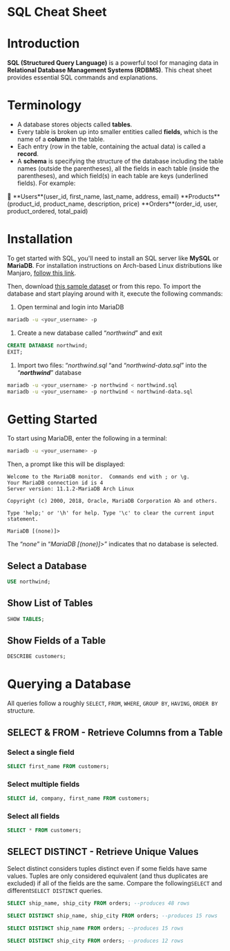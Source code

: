 # SQL Cheat Sheet

# Introduction

**SQL (Structured Query Language)** is a powerful tool for managing data in **Relational Database Management Systems (RDBMS)**. This cheat sheet provides essential SQL commands and explanations.

# Terminology

- A database stores objects called **tables**.
- Every table is broken up into smaller entities called **fields**, which is the name of a **column** in the table.
- Each entry (row in the table, containing the actual data) is called a **record**.
- A ************schema************ is specifying the structure of the database including the table names (outside the parentheses), all the fields in each table (inside the parentheses), and which field(s) in each table are keys (underlined fields). For example:

<aside>
📝 **Users**(user_id, first_name, last_name, address, email)
**Products**(product_id, product_name, description, price)
**Orders**(order_id, user, product_ordered, total_paid)

</aside>

# Installation

To get started with SQL, you'll need to install an SQL server like **MySQL** or **MariaDB**. For installation instructions on Arch-based Linux distributions like Manjaro, [follow this link](https://www.geeksforgeeks.org/how-to-install-and-configure-mysql-on-arch-based-linux-distributionsmanjaro/).

Then, download [this sample dataset](https://github.com/dalers/mywind) or from this repo. To import the database and start playing around with it, execute the following commands:

1. Open terminal and login into MariaDB

```bash
mariadb -u <your_username> -p
```

1. Create a new database called “*northwind*” and exit

```sql
CREATE DATABASE northwind;
EXIT;
```

1. Import two files: “*northwind.sql* “and “*northwind-data.sql*” into the “*********northwind*********” database

```bash
mariadb -u <your_username> -p northwind < northwind.sql
mariadb -u <your_username> -p northwind < northwind-data.sql
```

# Getting Started

To start using MariaDB, enter the following in a terminal:

```bash
mariadb -u <your_username> -p
```

Then, a prompt like this will be displayed:

```
Welcome to the MariaDB monitor.  Commands end with ; or \g.
Your MariaDB connection id is 4
Server version: 11.1.2-MariaDB Arch Linux

Copyright (c) 2000, 2018, Oracle, MariaDB Corporation Ab and others.

Type 'help;' or '\h' for help. Type '\c' to clear the current input statement.

MariaDB [(none)]>
```

The “*none*” in “*MariaDB [(none)]>*” indicates that no database is selected.

## Select a Database

```sql
USE northwind;
```

## Show List of Tables

```sql
SHOW TABLES;
```

## Show Fields of a Table

```sql
DESCRIBE customers;
```

# Querying a Database

All queries follow a roughly `SELECT`, `FROM`, `WHERE`, `GROUP BY`, `HAVING`, `ORDER BY` structure.

## SELECT & FROM - Retrieve Columns from a Table

### Select a single field

```sql
SELECT first_name FROM customers;
```

### Select multiple fields

```sql
SELECT id, company, first_name FROM customers;
```

### Select all fields

```sql
SELECT * FROM customers;
```

## SELECT DISTINCT - Retrieve Unique Values

Select distinct considers tuples distinct even if some fields have same values. Tuples are only considered equivalent (and thus duplicates are excluded) if all of the fields are the same. Compare the following`SELECT` and different`SELECT DISTINCT` queries.

```sql
SELECT ship_name, ship_city FROM orders; --produces 48 rows
```

```sql
SELECT DISTINCT ship_name, ship_city FROM orders; --produces 15 rows
```

```sql
SELECT DISTINCT ship_name FROM orders; --produces 15 rows
```

```sql
SELECT DISTINCT ship_city FROM orders; --produces 12 rows
```
